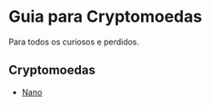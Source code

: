 # Guia para Cryptomoedas

Para todos os curiosos e perdidos.

## Cryptomoedas

- [Nano](https://github.com/dxsmx/guia-cryptomoedas/nano)
